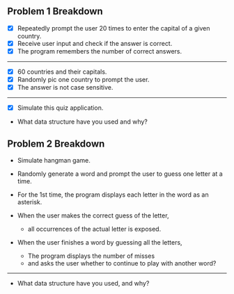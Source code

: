 ## Problem 1 Breakdown

- [x] Repeatedly prompt the user 20 times to enter the capital of a given country.
- [x] Receive user input and check if the answer is correct.
- [x] The program remembers the number of correct answers.

---

- [x] 60 countries and their capitals.
- [x] Randomly pic one country to prompt the user.
- [x] The answer is not case sensitive.

---

- [x] Simulate this quiz application.
- What data structure have you used and why?

## Problem 2 Breakdown

- Simulate hangman game.
- Randomly generate a word and prompt the user to guess one letter at a time.
- For the 1st time, the program displays each letter in the word as an asterisk.
- When the user makes the correct guess of the letter,
  - all occurrences of the actual letter is exposed.
- When the user finishes a word by guessing all the letters,

  - The program displays the number of misses
  - and asks the user whether to continue to play with another word?

---

- What data structure have you used, and why?
